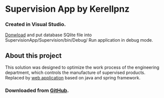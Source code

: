 # Supervision App by Kerellpnz

### Created in Visual Studio.

[Donwload](https://drive.google.com/file/d/12-wUrEFnTYqw3lckAZcg0txQjbfZHHEL/view?usp=sharing) and put database SQlite file into SupervisionApp/Supervision/bin/Debug/
Run application in debug mode.

## About this project

This solution was designed to optimize the work process of the engineering department, which controls the manufacture of supervised products.
Replaced by [web application](https://github.com/kerellpnz/tnn-web-database) based on java and spring framework.

### Downloaded from [GitHub](https://github.com/kerellpnz?tab=repositories).
